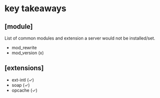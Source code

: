 # key takeaways 

[module] 
----

List of common modules and extension a server would not be installed/set.

- mod_rewrite 
- mod_version (x)  

[extensions]
----
- ext-intl  (✓) 
- soap      (✓) 
- opcache   (✓)
